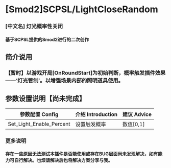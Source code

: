 # [Smod2]SCPSL/LightCloseRandom
### [中文名] 灯光概率性关闭
#### 基于SCPSL提供的Smod2进行的二次创作

## 简介说用
### 【暂时】以游戏开局[OnRoundStart]为初始判断，概率触发插件效果——‘灯光管制’。以增强场景内部的照明道具使用。

## 参数设置说明【尚未完成】
|参数配置 Config| 介绍 Introduction |建议 Advice|
|--|--|--|
|Set_Light_Enable_Percent|设置触发概率|数值[0,1]|

### 更多说明
#### 存在一些原因无法测试本插件是否能使用或存在BUG层面尚未发现解决，如有能力可自行解决。也烦请解决后也将解决方案分享与我。
